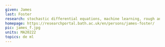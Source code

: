 ```yaml
---
given: James
last: Foster
research: stochastic differential equations, machine learning, rough analysis
homepage: https://researchportal.bath.ac.uk/en/persons/james-foster/
pic: james_f.jpg
units: MA20222
topics: de ml 
---
```


